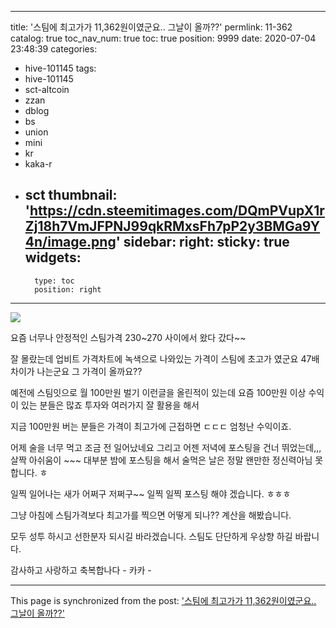 
---
title: '스팀에 최고가가  11,362원이였군요..  그날이 올까??'
permlink: 11-362
catalog: true
toc_nav_num: true
toc: true
position: 9999
date: 2020-07-04 23:48:39
categories:
- hive-101145
tags:
- hive-101145
- sct-altcoin
- zzan
- dblog
- bs
- union
- mini
- kr
- kaka-r
- sct
thumbnail: 'https://cdn.steemitimages.com/DQmPVupX1rZj18h7VmJFPNJ99qkRMxsFh7pP2y3BMGa9Y4n/image.png'
sidebar:
    right:
        sticky: true
widgets:
    -
        type: toc
        position: right
---


![](https://cdn.steemitimages.com/DQmPVupX1rZj18h7VmJFPNJ99qkRMxsFh7pP2y3BMGa9Y4n/image.png)

요즘 너무나 안정적인 스팀가격 
230~270 사이에서 왔다 갔다~~

잘 몰랐는데 업비트 가격차트에 녹색으로 나와있는 가격이 
스팀에 초고가 였군요 47배차이가 나는군요
그 가격이 올까요?? 

예전에 스팀잇으로 월 100만원 벌기 이런글을 올린적이 있는데
요즘 100만원 이상 수익이 있는 분들은 많죠
투자와 여러가지 잘 활용을 해서

지금 100만원 버는 분들은 가격이 최고가에 근접하면 ㄷㄷㄷ
엄청난 수익이죠.  

어제 술을 너무 먹고 조금 전 일어났네요
그리고 어젠  저녁에  포스팅을 건너 뛰었는데,,, 
살짝 아쉬움이 ~~~   대부분 밤에 포스팅을 해서
술먹은 날은 정말 왠만한 정신력아님 못합니다.  ㅎ

일찍 일어나는 새가 어쩌구 저쩌구~~
일찍 일찍 포스팅 해야 겠습니다.  ㅎㅎㅎ

그냥 아침에 스팀가격보다 최고가를 찍으면 어떻게 되나??
계산을 해봤습니다. 

모두 성투 하시고 선한분자 되시길 바라겠습니다. 
스팀도 단단하게 우상향 하길 바랍니다. 

감사하고 사랑하고 축복합나다 - 카카 -

- - -

This page is synchronized from the post: ['스팀에 최고가가  11,362원이였군요..  그날이 올까??'](https://steemit.com/@successgr/11-362)
